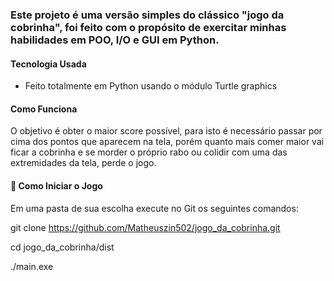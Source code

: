 ### Este projeto é uma versão simples do clássico "jogo da cobrinha", foi feito com o propósito de exercitar minhas habilidades em POO, I/O e GUI em Python.

#### Tecnologia Usada

- Feito totalmente em Python usando o módulo Turtle graphics

#### Como Funciona

O objetivo é obter o maior score possível, para isto é necessário passar por cima dos pontos que aparecem na tela, porém quanto mais comer maior vai ficar a cobrinha e se morder
o próprio rabo ou colidir com uma das extremidades da tela, perde o jogo.

#### 🎲 Como Iniciar o Jogo

Em uma pasta de sua escolha execute no Git os seguintes comandos:

git clone https://github.com/Matheuszin502/jogo_da_cobrinha.git

cd jogo_da_cobrinha/dist

./main.exe
